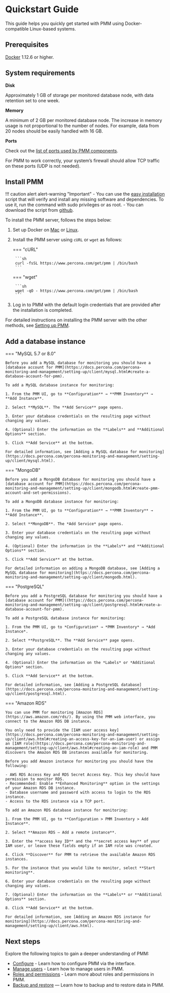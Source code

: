 # Quickstart Guide


This guide helps you quickly get started with PMM using Docker-compatible Linux-based systems.


## Prerequisites

[Docker](https://docs.docker.com/engine/install/) 1.12.6 or higher.

## System requirements

**Disk**

Approximately 1 GB of storage per monitored database node, with data retention set to one week. 

**Memory**

A minimum of 2 GB per monitored database node. The increase in memory usage is not proportional to the number of nodes. For example, data from 20 nodes should be easily handled with 16 GB.

**Ports**

Check out the [list of ports used by PMM components](setting-up/server/network.md).

For PMM to work correctly, your system’s firewall should allow TCP traffic on these ports (UDP is not needed).

## Install PMM

!!! caution alert alert-warning "Important"
    - You can use the [easy installation](https://docs.percona.com/percona-monitoring-and-management/setting-up/server/easy-install.html) script that will verify and install any missing software and dependencies. To use it, run the command with sudo privileges or as root.
    - You can download the script from [github](https://github.com/percona/pmm/blob/main/get-pmm.sh).

To install the PMM server, follows the steps below:

1. Set up Docker on [Mac](https://docs.docker.com/docker-for-mac/install) or [Linux](https://docs.docker.com/install/linux/docker-ce/ubuntu).

2. Install the PMM server using `cURL` or `wget` as follows:


    === "cURL"

        ```sh
        curl -fsSL https://www.percona.com/get/pmm | /bin/bash
        ```

    === "wget"

        ```sh
        wget -qO - https://www.percona.com/get/pmm | /bin/bash    
        ```

3. Log in to PMM with the default login credentials that are provided after the installation is completed.

For detailed instructions on installing the PMM server with the other methods, see [Setting up PMM](https://docs.percona.com/percona-monitoring-and-management/setting-up/server/index.html).

## Add a database instance

=== "MySQL 5.7 or 8.0"

    Before you add a MySQL database for monitoring you should have a [database account for PMM](https://docs.percona.com/percona-monitoring-and-management/setting-up/client/mysql.html#create-a-database-account-for-pmm).

    To add a MySQL database instance for monitoring:

    1. From the PMM UI, go to **Configuration** → **PMM Inventory** → **Add Instance**.

    2. Select **MySQL**. The **Add Service** page opens.

    3. Enter your database credentials on the resulting page without changing any values.

    4. (Optional) Enter the information on the **Labels** and **Additional Options** section. 

    5. Click **Add Service** at the bottom.

    For detailed information, see [Adding a MySQL database for monitoring](https://docs.percona.com/percona-monitoring-and-management/setting-up/client/mysql.html).

=== "MongoDB"

    Before you add a MongoDB database for monitoring you should have a [database account for PMM](https://docs.percona.com/percona-monitoring-and-management/setting-up/client/mongodb.html#create-pmm-account-and-set-permissions).

    To add a MongoDB database instance for monitoring:

    1. From the PMM UI, go to **Configuration** → **PMM Inventory** → **Add Instance**.

    2. Select **MongoDB**. The *Add Service* page opens.

    3. Enter your database credentials on the resulting page without changing any values.

    4. (Optional) Enter the information in the **Labels** and **Additional Options** section. 

    5. Click **Add Service** at the bottom.

    For detailed information on adding a MongoDB database, see [Adding a MySQL database for monitoring](https://docs.percona.com/percona-monitoring-and-management/setting-up/client/mongodb.html).

=== "PostgreSQL"

    Before you add a PostgreSQL database for monitoring you should have a [database account for PMM]((https://docs.percona.com/percona-monitoring-and-management/setting-up/client/postgresql.html#create-a-database-account-for-pmm).
    
    To add a PostgreSQL database instance for monitoring:

    1. From the PMM UI, go to *Configuration* → *PMM Inventory* → *Add Instance*.

    2. Select **PostgreSQL**. The **Add Service** page opens.

    3. Enter your database credentials on the resulting page without changing any values.

    4. (Optional) Enter the information on the *Labels* or *Additional Options* section. 

    5. Click **Add Service** at the bottom.

    For detailed information, see [Adding a PostgreSQL database](https://docs.percona.com/percona-monitoring-and-management/setting-up/client/postgresql.html).

=== "Amazon RDS"

    You can use PMM for monitoring [Amazon RDS](https://aws.amazon.com/rds/). By using the PMM web interface, you connect to the Amazon RDS DB instance. 

    You only need to provide the [IAM user access key](https://docs.percona.com/percona-monitoring-and-management/setting-up/client/aws.html#creating-an-access-key-for-an-iam-user) or assign an [IAM role](https://docs.percona.com/percona-monitoring-and-management/setting-up/client/aws.html#creating-an-iam-role) and PMM discovers the Amazon RDS DB instances available for monitoring.

    Before you add Amazon instance for monitoring you should have the following:

    - AWS RDS Access Key and RDS Secret Access Key. This key should have permission to monitor RDS.
    - Recommended: Enable **Enhanced Monitoring** option in the settings of your Amazon RDS DB instance.
    - Database username and password with access to login to the RDS instance.
    - Access to the RDS instance via a TCP port.

    To add an Amazon RDS database instance for monitoring:

    1. From the PMM UI, go to **Configuration > PMM Inventory > Add Instance**.

    2. Select **Amazon RDS – Add a remote instance**.

    3. Enter the **access key ID** and the **secret access key** of your IAM user, or leave these fields empty if an IAM role was created.

    4. Click **Discover** for PMM to retrieve the available Amazon RDS instances.

    5. For the instance that you would like to monitor, select **Start monitoring**.

    6. Enter your database credentials on the resulting page without changing any values.

    7. (Optional) Enter the information on the **Labels** or **Additional Options** section. 

    8. Click **Add Service** at the bottom.

    For detailed information, see [Adding an Amazon RDS instance for monitoring](https://docs.percona.com/percona-monitoring-and-management/setting-up/client/aws.html).


## Next steps

Explore the following topics to gain a deeper understanding of PMM:

- [Configure](how-to/configure.md) - Learn how to configure PMM via the interface.
- [Manage users](how-to/manage-users.md) - Learn how to manage users in PMM.
- [Roles and permissions](get-started/roles-and-permissions/index.md) - Learn more about roles and permissions in PMM.
- [Backup and restore](get-started/backup/index.md) — Learn how to backup and to restore data in PMM.




